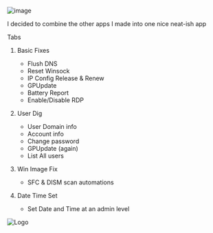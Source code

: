 ![image](https://github.com/user-attachments/assets/88f5dc31-d145-4400-93b3-abf7cb04477d)

I decided to combine the other apps I made into one nice neat-ish app

Tabs

1. Basic Fixes
   - Flush DNS
   - Reset Winsock
   - IP Config Release & Renew
   - GPUpdate
   - Battery Report
   - Enable/Disable RDP


2. User Dig
   - User Domain info
   - Account info
   - Change password
   - GPUpdate (again)
   - List All users


3. Win Image Fix
   - SFC & DISM scan automations


4. Date Time Set
   - Set Date and Time at an admin level

![Logo](https://github.com/user-attachments/assets/351110db-55a7-4678-912c-71db92349dec)
